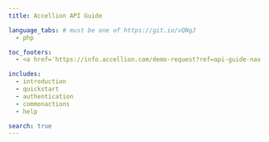 ```yaml
---
title: Accellion API Guide

language_tabs: # must be one of https://git.io/vQNgJ
  - php

toc_footers:
  - <a href='https://info.accellion.com/demo-request?ref=api-guide-nav'>GET A DEMO</a>

includes:
  - introduction
  - quickstart
  - authentication
  - commonactions
  - help

search: true
---
```

